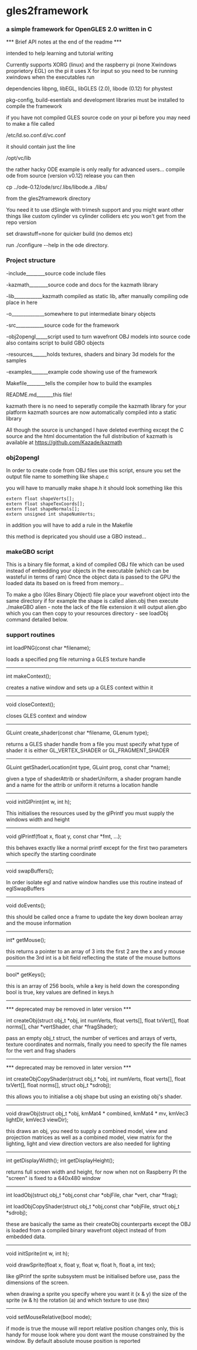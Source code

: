 # gles2framework

### a simple framework for OpenGLES 2.0 written in C

*** Brief API notes at the end of the readme ***

intended to help learning and tutorial writing

Currently supports XORG (linux) and the raspberry pi (none Xwindows proprietory EGL) on the pi it uses 
X for input so you need to be running xwindows when the executables run

dependencies libpng, libEGL, libGLES (2.0), libode (0.12) for phystest

pkg-config, build-esentials and development libraries must be installed to compile the framework

if you have not compiled GLES source code on your pi before you may need to make a file called

/etc/ld.so.conf.d/vc.conf

it should contain just the line

/opt/vc/lib

the rather hacky ODE example is only really for advanced users... compile ode from source 
(version v0.12) release you can then 

cp ../ode-0.12/ode/src/.libs/libode.a ./libs/ 

from the gles2framework directory

You need it to use dSingle with trimesh support and you might want other things like custom cylinder
vs cylinder colliders etc you won't get from the repo version 

set drawstuff=none for quicker build (no demos etc)

run ./configure --help in the ode directory.

### Project structure


-include________source code include files

-kazmath________source code and docs for the kazmath library

-lib____________kazmath compiled as static lib, after manually compiling ode place in here

-o______________somewhere to put intermediate binary objects

-src____________source code for the framework

-obj2opengl_____script used to turn wavefront OBJ models into source code also contains script to build GBO objects

-resources______holds textures, shaders and binary 3d models for the samples

-examples_______example code showing use of the framework

Makefile________tells the compiler how to build the examples

README.md_______this file!

kazmath
there is no need to seperatly compile the kazmath library for your platform kazmath sources are now 
automatically compiled into a static library

All though the source is unchanged I have deleted everthing except the C source and the html 
documentation the full distribution of kazmath is available at https://github.com/Kazade/kazmath


### obj2opengl

In order to create code from OBJ files use this script, ensure you set the output file name to 
something like shape.c

you will have to manually make shape.h it should look something like this

	extern float shapeVerts[];
	extern float shapeTexCoords[];
	extern float shapeNormals[];
	extern unsigned int shapeNumVerts;

in addition you will have to add a rule in the Makefile

this method is depricated you should use a GBO instead...


### makeGBO script

This is a binary file format, a kind of compiled OBJ file which can be used instead of embedding 
your objects in the executable (which can be wasteful in terms of ram) Once the object data is 
passed to the GPU the loaded data its based on is freed from memory...

To make a gbo (Gles Binary Object) file place your wavefront object into the same directory if 
for example the shape is called alien.obj then execute ./makeGBO alien - note the lack of the 
file extension it will output alien.gbo which you can then copy to your resources directory - 
see loadObj command detailed below.

### support routines

int loadPNG(const char *filename);

loads a specified png file returning a GLES texture handle

_____

int makeContext();

creates a native window and sets up a GLES context within it

_____

void closeContext();

closes GLES context and window

_____

GLuint create_shader(const char *filename, GLenum type);

returns a GLES shader handle from a file you must specify what type of shader it is either 
GL_VERTEX_SHADER or GL_FRAGMENT_SHADER

_____

GLuint getShaderLocation(int type, GLuint prog, const char *name);

given a type of shaderAttrib or shaderUniform, a shader program handle and a name for the attrib 
or uniform it returns a location handle

_____

void initGlPrint(int w, int h);

This initialises the resources used by the glPrintf you must supply the windows width and height

_____

void glPrintf(float x, float y, const char *fmt, ...);

this behaves exactly like a normal printf except for the first two parameters which specify the starting coordinate

_____

void swapBuffers();

In order isolate egl and native window handles use this routine instead of eglSwapBuffers

_____

void doEvents();

this should be called once a frame to update the key down boolean array and the mouse information

_____

int* getMouse();

this returns a pointer to an array of 3 ints the first 2 are the x and y mouse position the 3rd int 
is a bit field reflecting the state of the mouse buttons

_____

bool* getKeys();

this is an array of 256 bools, while a key is held down the coresponding bool is true, key values are defined in keys.h

_____

*** deprecated may be removed in later version ***

int createObj(struct obj_t *obj, int numVerts, float verts[], float txVert[], float norms[], char *vertShader, char *fragShader);

pass an empty obj_t struct, the number of vertices and arrays of verts, texture coordinates and 
normals, finally you need to specify the file names for the vert and frag shaders

_____

*** deprecated may be removed in later version ***

int createObjCopyShader(struct obj_t *obj, int numVerts, float verts[], float txVert[], float norms[], struct obj_t *sdrobj);

this allows you to initialise a obj shape but using an existing obj's shader.

_____

void drawObj(struct obj_t *obj, kmMat4 * combined, kmMat4 * mv, kmVec3 lightDir, kmVec3 viewDir);

this draws an obj, you need to supply a combined model, view and projection matrices as well as a 
combined model, view matrix for the lighting, light and view direction vectors are also needed for 
lighting

_____

int getDisplayWidth(); int getDisplayHeight();

returns full screen width and height, for now when not on Raspberry PI the "screen" is fixed to a 
640x480 window

_____

int loadObj(struct obj_t *obj,const char *objFile, char *vert, char *frag);

int loadObjCopyShader(struct obj_t *obj,const char *objFile, struct obj_t *sdrobj);

these are basically the same as their createObj counterparts except the OBJ is loaded from a 
compiled binary wavefront object instead of from embedded data.

_____

void initSprite(int w, int h);

void drawSprite(float x, float y, float w, float h, float a, int tex);

like glPrinf the sprite subsystem must be initialised before use, pass the dimensions of the screen.

when drawing a sprite you specify where you want it (x & y) the size of the sprite (w & h) the rotation (a) and which texture to use (tex)

_____

void setMouseRelative(bool mode);

if mode is true the mouse will report relative position changes only, this is handy for mouse 
look where you dont want the mouse constrained by the window. By default absolute mouse position 
is reported
